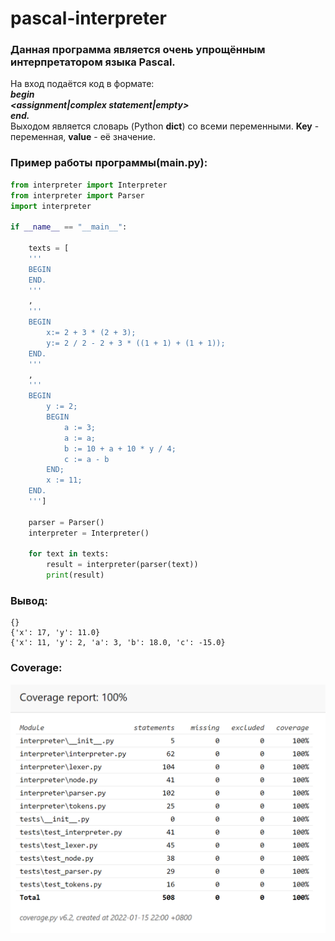 # pascal-interpreter
### Данная программа является очень упрощённым интерпретатором языка Pascal.

На вход подаётся код в формате:<br>
***begin<br>
<assignment|complex statement|empty><br>
end.***<br>
Выходом является словарь (Python **dict**) со всеми переменными. **Key** - переменная, **value** - её значение.

### Пример работы программы(main.py):
```python
from interpreter import Interpreter
from interpreter import Parser
import interpreter

if __name__ == "__main__":

    texts = [
    '''
    BEGIN 
    END.
    '''
    ,
    '''
    BEGIN
        x:= 2 + 3 * (2 + 3);
        y:= 2 / 2 - 2 + 3 * ((1 + 1) + (1 + 1));
    END.
    '''
    ,
    '''
    BEGIN
        y := 2;
        BEGIN
            a := 3;
            a := a;
            b := 10 + a + 10 * y / 4;
            c := a - b
        END;
        x := 11;
    END.
    ''']

    parser = Parser()
    interpreter = Interpreter()

    for text in texts:
        result = interpreter(parser(text))
        print(result)
```
### Вывод:
```
{}
{'x': 17, 'y': 11.0}
{'x': 11, 'y': 2, 'a': 3, 'b': 18.0, 'c': -15.0}
```

### Coverage:
<img src="imgs/coverage.png" width="600" />
